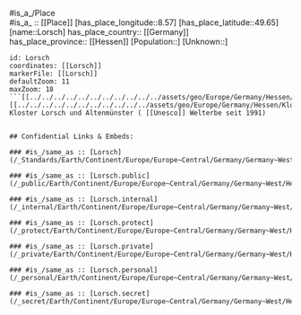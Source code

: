 ﻿---
confidential: public
isDeleted: false
location:
- 49.65
- 8.57
mapmarker: city
mapzoom:
- 7
- 12
SpocWebEntityId: 32099
tags:
- geo/City
type: City
---

#is_a_/Place  
#is_a_ :: [[Place]] 
[has_place_longitude::8.57] 
[has_place_latitude::49.65] 
[name::Lorsch] 
has_place_country:: [[Germany]]  
has_place_province:: [[Hessen]] 
[Population::] 
[Unknown::] 


```leaflet
id: Lorsch
coordinates: [[Lorsch]] 
markerFile: [[Lorsch]] 
defaultZoom: 11 
maxZoom: 18
```[[../../../../../../../../../../../assets/geo/Europe/Germany/Hessen/Kloster_Lorsch.webp]]]]![[../../../../../../../../../../../assets/geo/Europe/Germany/Hessen/Kloster_Lorsch.webp]]] 
Kloster Lorsch und Altenmünster ( [[Unesco]] Welterbe seit 1991)


## Confidential Links & Embeds: 

### #is_/same_as :: [Lorsch](/_Standards/Earth/Continent/Europe/Europe~Central/Germany/Germany~West/Hessen/counties~Hessen/Bergstraße/cities~Bergstraße/Lorsch.md) 

### #is_/same_as :: [Lorsch.public](/_public/Earth/Continent/Europe/Europe~Central/Germany/Germany~West/Hessen/counties~Hessen/Bergstraße/cities~Bergstraße/Lorsch.public.md) 

### #is_/same_as :: [Lorsch.internal](/_internal/Earth/Continent/Europe/Europe~Central/Germany/Germany~West/Hessen/counties~Hessen/Bergstraße/cities~Bergstraße/Lorsch.internal.md) 

### #is_/same_as :: [Lorsch.protect](/_protect/Earth/Continent/Europe/Europe~Central/Germany/Germany~West/Hessen/counties~Hessen/Bergstraße/cities~Bergstraße/Lorsch.protect.md) 

### #is_/same_as :: [Lorsch.private](/_private/Earth/Continent/Europe/Europe~Central/Germany/Germany~West/Hessen/counties~Hessen/Bergstraße/cities~Bergstraße/Lorsch.private.md) 

### #is_/same_as :: [Lorsch.personal](/_personal/Earth/Continent/Europe/Europe~Central/Germany/Germany~West/Hessen/counties~Hessen/Bergstraße/cities~Bergstraße/Lorsch.personal.md) 

### #is_/same_as :: [Lorsch.secret](/_secret/Earth/Continent/Europe/Europe~Central/Germany/Germany~West/Hessen/counties~Hessen/Bergstraße/cities~Bergstraße/Lorsch.secret.md)


